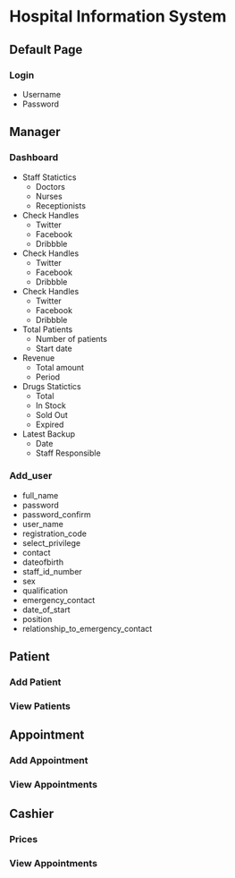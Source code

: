 # Hospital Information System

## Default Page
### Login
* Username
* Password


## Manager
### Dashboard
* Staff Statictics
  * Doctors
  * Nurses
  * Receptionists
* Check Handles
  * Twitter
  * Facebook
  * Dribbble
* Check Handles
  * Twitter
  * Facebook
  * Dribbble
* Check Handles
  * Twitter
  * Facebook
  * Dribbble
* Total Patients
  * Number of patients
  * Start date
* Revenue
  * Total amount
  * Period
* Drugs Statictics
  * Total
  * In Stock
  * Sold Out
  * Expired
* Latest Backup
  * Date
  * Staff Responsible

### Add_user
* full_name
* password
* password_confirm
* user_name
* registration_code
* select_privilege
* contact
* dateofbirth
* staff_id_number
* sex
* qualification
* emergency_contact
* date_of_start
* position
* relationship_to_emergency_contact


## Patient
### Add Patient

### View Patients


## Appointment
### Add Appointment

### View Appointments


## Cashier
### Prices

### View Appointments